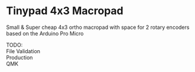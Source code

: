# Tinypad 4x3 Macropad

Small & Super cheap 4x3 ortho macropad with space for 2 rotary encoders based on the Arduino Pro Micro


TODO:   
File Validation   
Production   
QMK   
